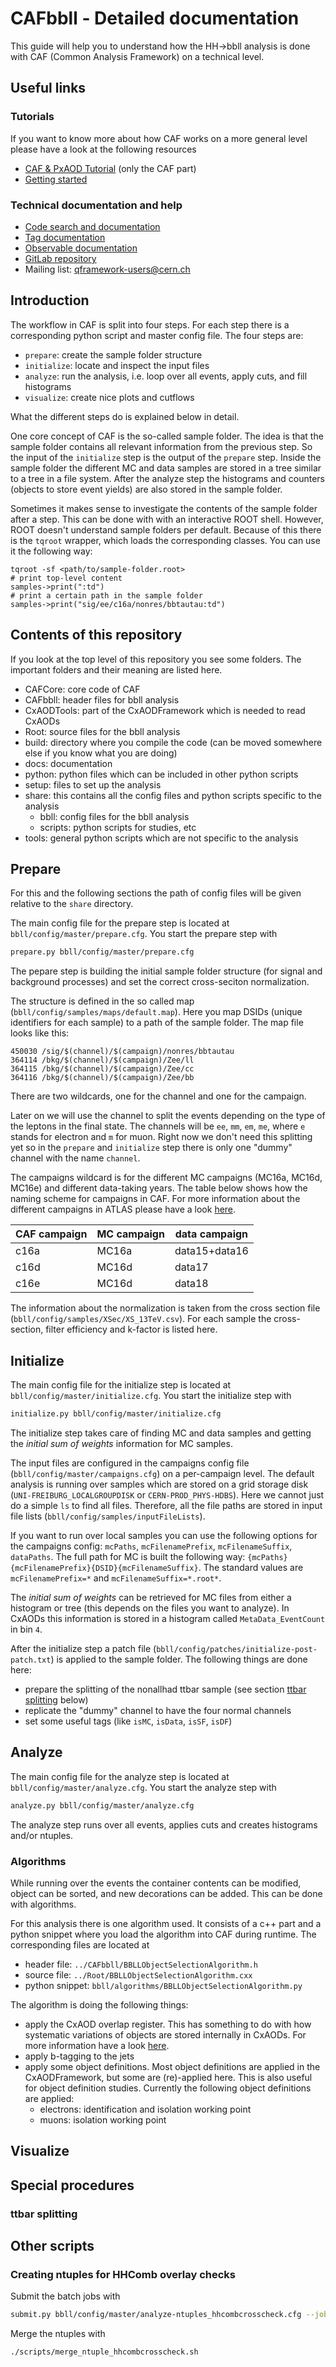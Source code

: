 # CAFbbll - Detailed documentation

This guide will help you to understand how the HH->bbll analysis is done with CAF (Common Analysis Framework) on a technical level.

## Useful links

### Tutorials

If you want to know more about how CAF works on a more general level please have a look at the following resources

 - [CAF & PxAOD Tutorial](https://indico.cern.ch/event/875315/) (only the CAF part)
 - [Getting started](https://atlas-caf-tutorial.web.cern.ch/node/2)

### Technical documentation and help

 - [Code search and documentation](http://atlas-caf.web.cern.ch/)
 - [Tag documentation](http://atlas-caf.web.cern.ch/tags.html)
 - [Observable documentation](http://atlas-caf.web.cern.ch/observables.html)
 - [GitLab repository](https://gitlab.cern.ch/atlas-caf/CAFCore)
 - Mailing list: [qframework-users@cern.ch](mailto:qframework-users@cern.ch)

## Introduction

The workflow in CAF is split into four steps. For each step there is a corresponding python script and master config file.
The four steps are:
 - `prepare`: create the sample folder structure
 - `initialize`: locate and inspect the input files
 - `analyze`: run the analysis, i.e. loop over all events, apply cuts, and fill histograms
 - `visualize`: create nice plots and cutflows

What the different steps do is explained below in detail.

One core concept of CAF is the so-called sample folder.
The idea is that the sample folder contains all relevant information from the previous step.
So the input of the `initialize` step is the output of the `prepare` step.
Inside the sample folder the different MC and data samples are stored in a tree similar to a tree in a file system.
After the analyze step the histograms and counters (objects to store event yields) are also stored in the sample folder.

Sometimes it makes sense to investigate the contents of the sample folder after a step.
This can be done with with an interactive ROOT shell. However, ROOT doesn't understand sample folders per default.
Because of this there is the `tqroot` wrapper, which loads the corresponding classes. You can use it the following way:

```
tqroot -sf <path/to/sample-folder.root>
# print top-level content
samples->print(":td")
# print a certain path in the sample folder
samples->print("sig/ee/c16a/nonres/bbtautau:td")
```

## Contents of this repository

If you look at the top level of this repository you see some folders. The important folders and their meaning are listed here.

 - CAFCore: core code of CAF
 - CAFbbll: header files for bbll analysis
 - CxAODTools: part of the CxAODFramework which is needed to read CxAODs
 - Root: source files for the bbll analysis
 - build: directory where you compile the code (can be moved somewhere else if you know what you are doing)
 - docs: documentation
 - python: python files which can be included in other python scripts
 - setup: files to set up the analysis
 - share: this contains all the config files and python scripts specific to the analysis
   - bbll: config files for the bbll analysis
   - scripts: python scripts for studies, etc
 - tools: general python scripts which are not specific to the analysis

## Prepare

For this and the following sections the path of config files will be given relative to the `share` directory.

The main config file for the prepare step is located at `bbll/config/master/prepare.cfg`.
You start the prepare step with
```bash
prepare.py bbll/config/master/prepare.cfg
```
The pepare step is building the initial sample folder structure (for signal and background processes)
and set the correct cross-seciton normalization.

The structure is defined in the so called map (`bbll/config/samples/maps/default.map`).
Here you map DSIDs (unique identifiers for each sample) to a path of the sample folder.
The map file looks like this:

```
450030 /sig/$(channel)/$(campaign)/nonres/bbtautau
364114 /bkg/$(channel)/$(campaign)/Zee/ll
364115 /bkg/$(channel)/$(campaign)/Zee/cc
364116 /bkg/$(channel)/$(campaign)/Zee/bb
```

There are two wildcards, one for the channel and one for the campaign.

Later on we will use the channel to split the events depending on the type of the leptons in the final state.
The channels will be `ee`, `mm`, `em`, `me`, where `e` stands for electron and `m` for muon.
Right now we don't need this splitting yet so in the `prepare` and `initialize` step there is only one "dummy" channel with the name `channel`.

The campaigns wildcard is for the different MC campaigns (MC16a, MC16d, MC16e) and different data-taking years.
The table below shows how the naming scheme for campaigns in CAF.
For more information about the different campaigns in ATLAS please have a look [here](https://twiki.cern.ch/twiki/bin/view/AtlasProtected/AtlasProductionGroupMC16).

| CAF campaign | MC campaign | data campaign |
| ------------ | ----------- | ------------- |
| c16a         | MC16a       | data15+data16 |
| c16d         | MC16d       | data17        |
| c16e         | MC16d       | data18        |

The information about the normalization is taken from the cross section file (`bbll/config/samples/XSec/XS_13TeV.csv`).
For each sample the cross-section, filter efficiency and k-factor is listed here.

## Initialize

The main config file for the initialize step is located at `bbll/config/master/initialize.cfg`.
You start the initialize step with
```bash
initialize.py bbll/config/master/initialize.cfg
```
The initialize step takes care of finding MC and data samples and getting the *initial sum of weights* information for MC samples.

The input files are configured in the campaigns config file (`bbll/config/master/campaigns.cfg`) on a per-campaign level.
The default analysis is running over samples which are stored on a grid storage disk (`UNI-FREIBURG_LOCALGROUPDISK` or `CERN-PROD_PHYS-HDBS`).
Here we cannot just do a simple `ls` to find all files. Therefore, all the file paths are stored in input file lists (`bbll/config/samples/inputFileLists`).

If you want to run over local samples you can use the following options for the campaigns config: `mcPaths`, `mcFilenamePrefix`, `mcFilenameSuffix`, `dataPaths`.
The full path for MC is built the following way: `{mcPaths}{mcFilenamePrefix}{DSID}{mcFilenameSuffix}`. The standard values are `mcFilenamePrefix=*` and `mcFilenameSuffix=*.root*`.

The *initial sum of weights* can be retrieved for MC files from either a histogram or tree (this depends on the files you want to analyze).
In CxAODs this information is stored in a histogram called `MetaData_EventCount` in bin `4`.

After the initialize step a patch file (`bbll/config/patches/initialize-post-patch.txt`) is applied to the sample folder.
The following things are done here:
 - prepare the splitting of the nonallhad ttbar sample (see section [ttbar splitting](#ttbar-splitting) below)
 - replicate the "dummy" channel to have the four normal channels
 - set some useful tags (like `isMC`, `isData`, `isSF`, `isDF`)

## Analyze

The main config file for the analyze step is located at `bbll/config/master/analyze.cfg`.
You start the analyze step with
```bash
analyze.py bbll/config/master/analyze.cfg
```
The analyze step runs over all events, applies cuts and creates histograms and/or ntuples.

### Algorithms

While running over the events the container contents can be modified, object can be sorted, and new decorations can be added.
This can be done with algorithms.

For this analysis there is one algorithm used.
It consists of a c++ part and a python snippet where you load the algorithm into CAF during runtime.
The corresponding files are located at
 - header file: `../CAFbbll/BBLLObjectSelectionAlgorithm.h`
 - source file: `../Root/BBLLObjectSelectionAlgorithm.cxx`
 - python snippet: `bbll/algorithms/BBLLObjectSelectionAlgorithm.py`

The algorithm is doing the following things:
 - apply the CxAOD overlap register. This has something to do with how systematic variations of objects are stored internally in CxAODs. For more information have a look [here](https://gitlab.cern.ch/CxAODFramework/CxAODTools/blob/master/CxAODTools/OverlapRegisterAccessor.h).
 - apply b-tagging to the jets
 - apply some object definitions. Most object definitions are applied in the CxAODFramework, but some are (re)-applied here. This is also useful for object definition studies. Currently the following object definitions are applied:
   - electrons: identification and isolation working point
   - muons: isolation working point

## Visualize

## Special procedures

### ttbar splitting

## Other scripts

### Creating ntuples for HHComb overlay checks

Submit the batch jobs with
```bash
submit.py bbll/config/master/analyze-ntuples_hhcombcrosscheck.cfg --jobs bbll/config/jobLists/hhcombcrosscheck.txt --allowArgChanges --identifier hhcombcrosscheck --queue nemo_vm_atlsch
```
Merge the ntuples with
```bash
./scripts/merge_ntuple_hhcombcrosscheck.sh
```
